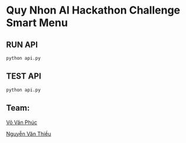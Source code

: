 # Quy Nhon AI Hackathon Challenge Smart Menu

## RUN API
```
python api.py
```

## TEST API

```
python api.py
```

## Team:
   [Võ Văn Phúc](https://github.com/vovanphuc)

   [Nguyễn Văn Thiều](https://github.com/theluckygod)